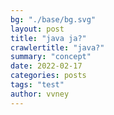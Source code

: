 ```yaml
---
bg: "./base/bg.svg"
layout: post
title: "java ja?"
crawlertitle: "java?"
summary: "concept"
date: 2022-02-17
categories: posts
tags: "test"
author: vvney
---
```

